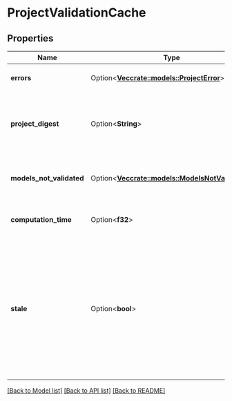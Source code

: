 # ProjectValidationCache

## Properties

Name | Type | Description | Notes
------------ | ------------- | ------------- | -------------
**errors** | Option<[**Vec<crate::models::ProjectError>**](ProjectError.md)> | A list of project errors | [optional][readonly]
**project_digest** | Option<**String**> | A hash value computed from the project's current state | [optional][readonly]
**models_not_validated** | Option<[**Vec<crate::models::ModelsNotValidated>**](ModelsNotValidated.md)> | A list of models which were not fully validated | [optional][readonly]
**computation_time** | Option<**f32**> | Duration of project validation in seconds | [optional][readonly]
**stale** | Option<**bool**> | If true, the cached project validation results are no longer accurate because the project has changed since the cached results were calculated | [optional][readonly]

[[Back to Model list]](../README.md#documentation-for-models) [[Back to API list]](../README.md#documentation-for-api-endpoints) [[Back to README]](../README.md)


